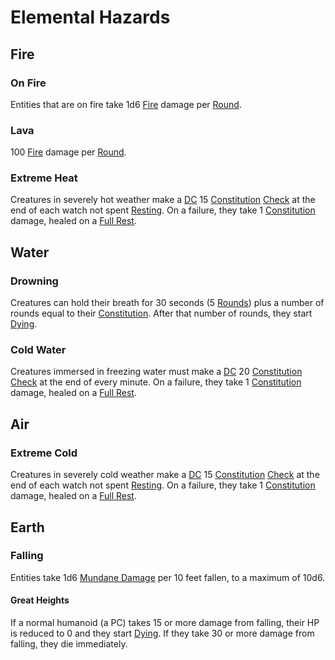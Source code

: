 # Elemental Hazards

## Fire

### On Fire

Entities that are on fire take 1d6 [Fire](../Damage%20Types/Fire.md) damage per [Round](../Game%20Procedures/Round.md).

### Lava

100 [Fire](../Damage%20Types/Fire.md) damage per [Round](../Game%20Procedures/Round.md).

### Extreme Heat

Creatures in severely hot weather make a [DC](../Game%20Procedures/DC.md) 15 [Constitution](../Player%20Characters/Chosen%20Statistics/Constitution.md) [Check](../Game%20Procedures/Check.md) at the end of each watch not spent [Resting](../Game%20Procedures/Resting.md). On a failure, they take 1 [Constitution](../Player%20Characters/Chosen%20Statistics/Constitution.md) damage, healed on a [Full Rest](../Game%20Procedures/Resting.md#Full%20Rest).

## Water

### Drowning

Creatures can hold their breath for 30 seconds (5 [Rounds](../Game%20Procedures/Round.md)) plus a number of rounds equal to their [Constitution](../Player%20Characters/Chosen%20Statistics/Constitution.md). After that number of rounds, they start [Dying](../Conditions/Dying.md).

### Cold Water

Creatures immersed in freezing water must make a [DC](../Game%20Procedures/DC.md) 20 [Constitution](../Player%20Characters/Chosen%20Statistics/Constitution.md) [Check](../Game%20Procedures/Check.md) at the end of every minute. On a failure, they take 1 [Constitution](../Player%20Characters/Chosen%20Statistics/Constitution.md) damage, healed on a [Full Rest](../Game%20Procedures/Resting.md#Full%20Rest).

## Air

### Extreme Cold

Creatures in severely cold weather make a [DC](../Game%20Procedures/DC.md) 15 [Constitution](../Player%20Characters/Chosen%20Statistics/Constitution.md) [Check](../Game%20Procedures/Check.md) at the end of each watch not spent [Resting](../Game%20Procedures/Resting.md). On a failure, they take 1 [Constitution](../Player%20Characters/Chosen%20Statistics/Constitution.md) damage, healed on a [Full Rest](../Game%20Procedures/Resting.md#Full%20Rest).

## Earth

### Falling

Entities take 1d6 [Mundane Damage](../Damage%20Types/Mundane%20Damage.md) per 10 feet fallen, to a maximum of 10d6.

#### Great Heights

If a normal humanoid (a PC) takes 15 or more damage from falling, their HP is reduced to 0 and they start [Dying](../Conditions/Dying.md). If they take 30 or more damage from falling, they die immediately.
